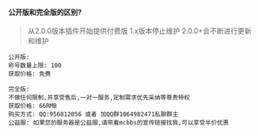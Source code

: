 #### 公开版和完全版的区别?
>从2.0.0版本插件开始提供付费版
1.x版本停止维护
2.0.0+会不断进行更新和维护


```
公开版:
称号数量上限: 100
获取价格: 免费

完全版:
不做任何限制,并享受售后,一对一服务,定制需求优先采纳等尊贵特权
获取价格: 66RMB
购买方式: QQ:956812056 或者 加QQ群1064982471私聊群主
公益服: 如果您的服务器是公益服,请带着mcbbs的宣传链接找我,可以享受半价优惠
```